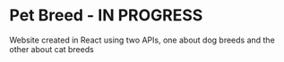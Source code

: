 # Pet Breed - IN PROGRESS

Website created in React using two APIs, one about dog breeds and the other about cat breeds
